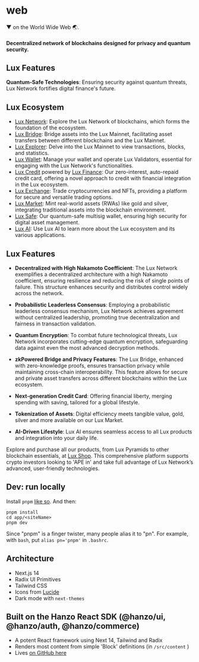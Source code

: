 # web

▼ on the World Wide Web 🌏.

#### Decentralized network of blockchains designed for privacy and quantum security.

## Lux Features

**Quantum-Safe Technologies**: Ensuring security against quantum threats, Lux Network fortifies digital finance's future.

## Lux Ecosystem
- [Lux Network](https://lux.network): Explore the Lux Network of blockchains, which forms the foundation of the ecosystem.
- [Lux Bridge](https://bridge.lux.network): Bridge assets into the Lux Mainnet, facilitating asset transfers between different blockchains and the Lux Mainnet.
- [Lux Explorer](https://explore.lux.network): Delve into the Lux Mainnet to view transactions, blocks, and statistics.
- [Lux Wallet](https://wallet.lux.network): Manage your wallet and operate Lux Validators, essential for engaging with the Lux Network's functionalities.
- [Lux Credit](https://lux.credit) powered by [Lux Finance](https://lux.finance): Our zero-interest, auto-repaid credit card, offering a novel approach to credit with financial integration in the Lux ecosystem.
- [Lux Exchange](https://lux.exchange): Trade cryptocurrencies and NFTs, providing a platform for secure and versatile trading options.
- [Lux Market](https://lux.market): Mint real-world assets (RWAs) like gold and silver, integrating traditional assets into the blockchain environment.
- [Lux Safe](https://safe.lux.finance): Our quantum-safe multisig wallet, ensuring high security for digital asset management.
- [Lux AI](https://lux.chat): Use Lux AI to learn more about the Lux ecosystem and its various applications.

## Lux Features

- **Decentralized with High Nakamoto Coefficient**: The Lux Network exemplifies a decentralized architecture with a high Nakamoto coefficient, ensuring resilience and reducing the risk of single points of failure. This structure enhances security and distributes control widely across the network.

- **Probabilistic Leaderless Consensus**: Employing a probabilistic leaderless consensus mechanism, Lux Network achieves agreement without centralized leadership, promoting true decentralization and fairness in transaction validation.

- **Quantum Encryption**: To combat future technological threats, Lux Network incorporates cutting-edge quantum encryption, safeguarding data against even the most advanced decryption methods.

- **zkPowered Bridge and Privacy Features**: The Lux Bridge, enhanced with zero-knowledge proofs, ensures transaction privacy while maintaining cross-chain interoperability. This feature allows for secure and private asset transfers across different blockchains within the Lux ecosystem.

- **Next-generation Credit Card**: Offering financial liberty, merging spending with saving, tailored for a global lifestyle.

- **Tokenization of Assets**: Digital efficiency meets tangible value, gold, silver and more available on our Lux Market.

- **AI-Driven Lifestyle**: Lux AI ensures seamless access to all Lux products and integration into your daily life.

Explore and purchase all our products, from Lux Pyramids to other blockchain essentials, at [Lux Shop](https://lux.shop). This comprehensive platform supports crypto investors looking to 'APE in' and take full advantage of Lux Network’s advanced, user-friendly technologies.

## Dev: run locally

Install `pnpm` [like so](https://pnpm.io/installation). And then:

```
pnpm install
cd app/<siteName>
pnpm dev
```

Since "pnpm" is a finger twister, many people alias it to "pn". For example, with `bash`, put `alias pn='pnpm'` in `.bashrc`.

## Architecture

- Next.js 14
- Radix UI Primitives
- Tailwind CSS
- Icons from [Lucide](https://lucide.dev)
- Dark mode with `next-themes`

## Built on the Hanzo React SDK (@hanzo/ui, @hanzo/auth, @hanzo/commerce)

- A potent React framework using Next 14, Tailwind and Radix
- Renders most content from simple 'Block' definitions (in `/src/content` )
- Lives [on GitHub here](https://github.com/hanzoai/react-sdk)
